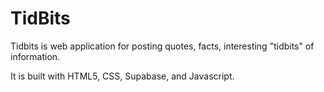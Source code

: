 # TidBits
Tidbits is web application for posting quotes, facts, interesting "tidbits" of information.

It is built with HTML5, CSS, Supabase, and Javascript.

